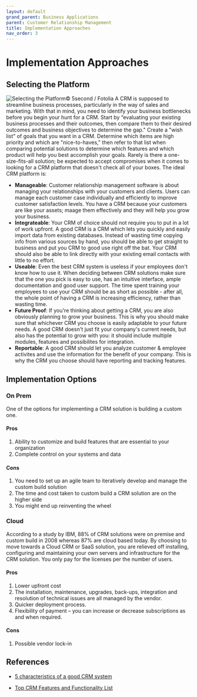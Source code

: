 ```yaml
---
layout: default
grand_parent: Business Applications
parent: Customer Relationship Management
title: Implementation Approaches
nav_order: 3
---
```


# Implementation Approaches

## Selecting the Platform​
![Selecting the Platform](https://www.kothes.com/fileadmin/_processed_/3/5/csm_Fotolia_128376149_M_5second_8d71485b1e.jpg)© 5second / Fotolia
A CRM is supposed to streamline business processes, particularly in the way of sales and marketing. With that in mind, you need to identify your business bottlenecks before you begin your hunt for a CRM. Start by “evaluating your existing business processes and their outcomes, then compare them to their desired outcomes and business objectives to determine the gap." Create a "wish list" of goals that you want in a CRM. Determine which items are high priority and which are "nice-to-haves," then refer to that list when comparing potential solutions to determine which features and which product will help you best accomplish your goals. 
Rarely is there a one-size-fits-all solution; be expected to accept compromises when it comes to looking for a CRM platform that doesn't check all  of your boxes.
The ideal CRM platform is:
* **Manageable**: Customer relationship management software is about managing your relationships with your customers and clients. Users can manage each customer case individually and efficiently to improve customer satisfaction levels. You have a CRM because your customers are like your assets; maage them effectively and they will help you grow your business.
* **Integrateable**: Your CRM of choice should not require you to put in a lot of work upfront. A good CRM is a CRM which lets you quickly and easily import data from existing databases. Instead of wasting time copying info from various sources by hand, you should be able to get straight to business and put you CRM to good use right off the bat. Your CRM should also be able to link directly with your existing email contacts with little to no effort.
* **Useable**: Even the best CRM system is useless if your employees don't know how to use it. When deciding between CRM solutions make sure that the one you pick is easy to use, has an intuitive interface, ample documentation and good user support. The time spent training your employees to use your CRM should be as short as possible - after all, the whole point of having a CRM is increasing efficiency, rather than wasting time.
* **Future Proof**: If you're thinking about getting a CRM, you are also obviously planning to grow your business. This is why you should make sure that whichever CRM you choose is easily adaptable to your future needs. A good CRM doesn't just fit your company's current needs, but also has the potential to grow with you: it should include multiple modules, features and possibilites for integration.
* **Reportable**: A good CRM should let you analyze customer & employee activites and use the information for the benefit of your company. This is why the CRM you choose should have reporting and tracking features.

## Implementation Options

### On Prem
 
One of the options for implementing a CRM solution is building a custom one.
 
#### Pros
 
  1. Ability to customize and build features that are essential to your organization
  2. Complete control on your systems and data
 
#### Cons
 
  1. You need to set up an agile team to iteratively develop and manage the custom build solution
  2. The time and cost taken to custom build a CRM solution are on the higher side
  3. You might end up reinventing the wheel
 

### Cloud
 
  According to a study by IBM, 88% of CRM solutions were on premise and custom build in 2008 whereas 87% are cloud based today. By choosing to move towards a Cloud CRM or SaaS solution, you are relieved off installing, configuring and maintaining your own servers and infrastructure for the CRM solution. You only pay for the licenses per the number of users.
 
#### Pros
 
1. Lower upfront cost
 2. The installation, maintenance, upgrades, back-ups, integration and resolution of technical issues are all managed by the vendor.
3. Quicker deployment process.
4. Flexibility of payment – you can increase or decrease subscriptions as and when required.
 
#### Cons
 
1. Possible vendor lock-in
 

## References
* [5 characteristics of a good CRM system](https://sugester.com/article/crm-1)

* [Top CRM Features and Functionality List](https://www.selecthub.com/customer-relationship-management/crm-features-functionality-list/)
